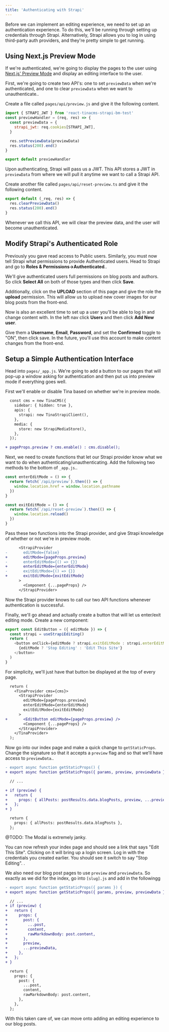 ```yaml
---
title: 'Authenticating with Strapi'
---
```


Before we can implement an editing experience, we need to set up an authentication experience. To do this, we'll be running through setting up credentials through Strapi. Alternatively, Strapi allows you to log in using third-party auth providers, and they're pretty simple to get running.

## Using Next.js Preview Mode

If we're authenticated, we're going to display the pages to the user using [Next.js' Preview Mode](https://nextjs.org/docs/advanced-features/preview-mode) and display an editing interface to the user.

First, we're going to create two API's: one to set `previewData` when we're authenticated, and one to clear `previewData` when we want to unauthenticate..

Create a file called `pages/api/preview.js` and give it the following content.

```js
import { STRAPI_JWT } from 'react-tinacms-strapi-bm-test'
const previewHandler = (req, res) => {
  const previewData = {
    strapi_jwt: req.cookies[STRAPI_JWT],
  }

  res.setPreviewData(previewData)
  res.status(200).end()
}

export default previewHandler
```

Upon authenticating, Strapi will pass us a JWT. This API stores a JWT in `previewData` from where we will pull it anytime we want to call a Strapi API.

Create another file called `pages/api/reset-preview.ts` and give it the following content.

```js
export default (_req, res) => {
  res.clearPreviewData()
  res.status(200).end()
}
```

Whenever we call this API, we will clear the preview data, and the user will become unauthenticated.

## Modify Strapi's Authenticated Role

Previously you gave read access to Public users. Similarly, you must now tell Strapi what permissions to provide Authenticated users. Head to Strapi and go to **Roles & Permissions->Authenticated**..

We'll give authenticated users full permissions on blog posts and authors. So click **Select All** on both of those types and then click **Save**.

Additionally, click on the **UPLOAD** section of this page and give the role the **upload** permission. This will allow us to upload new cover images for our blog posts from the front-end.

Now is also an excellent time to set up a user you'll be able to log in and change content with. In the left nav click **Users** and then click **Add New user**.

Give them a **Username**, **Email**, **Password**, and set the **Confirmed** toggle to "ON", then click save. In the future, you'll use this account to make content changes from the front-end.

## Setup a Simple Authentication Interface

Head into `pages/_app.js`. We're going to add a button to our pages that will pop-up a window asking for authentication and then put us into preview mode if everything goes well.

First we'll enable or disable Tina based on whether we're in preview mode.

```diff
  const cms = new TinaCMS({
    sidebar: { hidden: true },
    apis: {
      strapi: new TinaStrapiClient(),
    },
    media: {
      store: new StrapiMediaStore(),
    },
  });

+ pageProps.preview ? cms.enable() : cms.disable();
```

Next, we need to create functions that let our Strapi provider know what we want to do when authenticating/unauthenticating. Add the following two methods to the bottom of `_app.js`..

```js
const enterEditMode = () => {
  return fetch(`/api/preview`).then(() => {
    window.location.href = window.location.pathname
  })
}

const exitEditMode = () => {
  return fetch(`/api/reset-preview`).then(() => {
    window.location.reload()
  })
}
```

Pass these two functions into the Strapi provider, and give Strapi knowledge of whether or not we're in preview mode.

```diff
      <StrapiProvider
-       editMode={false}
+       editMode={pageProps.preview}
-       enterEditMode={() => {}}
+       enterEditMode={enterEditMode}
-       exitEditMode={() => {}}
+       exitEditMode={exitEditMode}
      >
        <Component {...pageProps} />
      </StrapiProvider>
```

Now the Strapi provider knows to call our two API functions whenever authentication is successful.

Finally, we'll go ahead and actually create a button that will let us enter/exit editing mode. Create a new component:

```js
export const EditButton = ({ editMode }) => {
  const strapi = useStrapiEditing()
  return (
    <button onClick={editMode ? strapi.exitEditMode : strapi.enterEditMode}>
      {editMode ? 'Stop Editing' : 'Edit This Site'}
    </button>
  )
}
```

For simplicity, we'll just have that button be displayed at the top of every page.

```diff
  return (
    <TinaProvider cms={cms}>
      <StrapiProvider
        editMode={pageProps.preview}
        enterEditMode={enterEditMode}
        exitEditMode={exitEditMode}
      >
+       <EditButton editMode={pageProps.preview} />
        <Component {...pageProps} />
      </StrapiProvider>
    </TinaProvider>
  );
```

Now go into our index page and make a quick change to `getStaticProps`. Change the signature so that it accepts a `preview` flag and so that we'll have access to `previewData`..

```diff
- export async function getStaticProps() {
+ export async function getStaticProps({ params, preview, previewData }) {

  // ...

+ if (preview) {
+   return {
+     props: { allPosts: postResults.data.blogPosts, preview, ...previewData },
+   };
+ }

  return {
    props: { allPosts: postResults.data.blogPosts },
  };
```

@TODO: The Modal is extremely janky.

You can now refresh your index page and should see a link that says "Edit This Site". Clicking on it will bring up a login screen. Log in with the credentials you created earlier. You should see it switch to say "Stop Editing". .

We also need our blog post pages to use `preview` and `previewData`. So exactly as we did for the index, go into `[slug].js` and add in the followingg

```diff
- export async function getStaticProps({ params }) {
+ export async function getStaticProps({ params, preview, previewData }) {

  // ...
+ if (preview) {
+   return {
+     props: {
+       post: {
+         ...post,
+         content,
+         rawMarkdownBody: post.content,
+       },
+       preview,
+       ...previewData,
+     },
+   };
+ }

  return {
    props: {
      post: {
        ...post,
        content,
        rawMarkdownBody: post.content,
      },
    },
  };
```

With this taken care of, we can move onto adding an editing experience to our blog posts.
